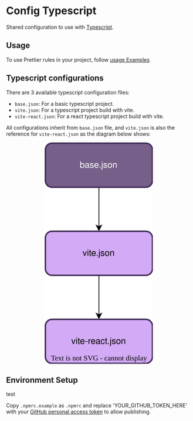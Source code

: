 # Config Typescript

Shared configuration to use with [Typescript](https://www.typescriptlang.org/).

## Usage

To use Prettier rules in your project, follow [usage Examples](./doc/README.md)

## Typescript configurations

There are 3 available typescript configuration files:

- `base.json`: For a basic typescript project.
- `vite.json`: For a typescript project build with vite.
- `vite-react.json`: For a react typescript project build with vite.

All configurations inherit from `base.json` file, and `vite.json` is also the reference for `vite-react.json` as the diagram below shows:

<p align="center">
  <img src="./docs/ts-config.drawio.svg" alt='ts-config diagram' />
</p>

## Environment Setup

test

Copy `.npmrc.example` as `.npmrc` and replace 'YOUR_GITHUB_TOKEN_HERE' with your [GitHub personal access token](https://github.com/settings/tokens) to allow publishing.
